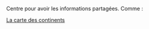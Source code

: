 Centre pour avoir les informations partagées.
Comme :

[La carte des continents](https://earth-90.github.io/Shared-World/map.html)
